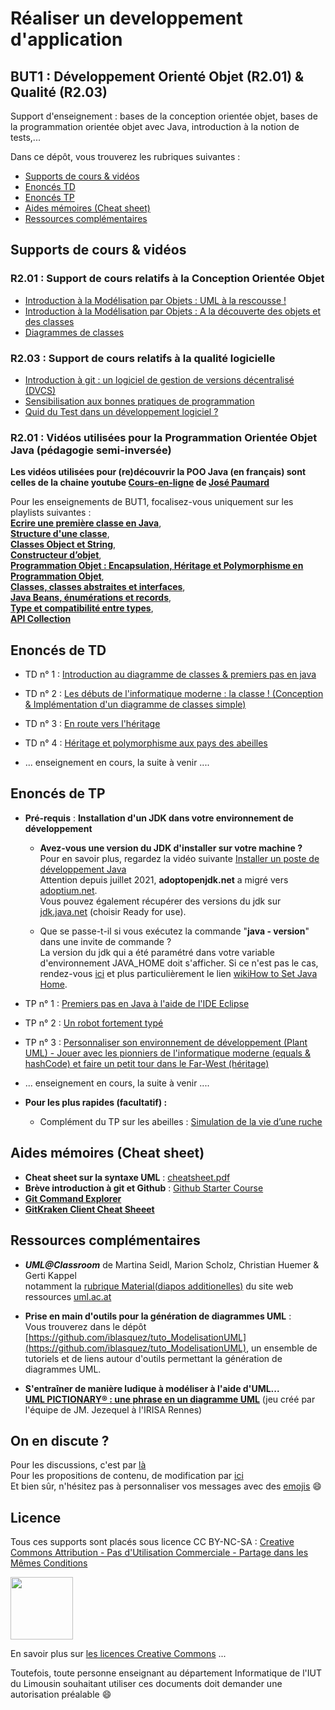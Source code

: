 #  Réaliser un developpement d'application  
BUT1 : Développement Orienté Objet (R2.01) & Qualité (R2.03)
---
Support d'enseignement : bases de la conception orientée objet, bases de la programmation orientée objet avec Java, introduction à la notion de tests,...


Dans ce dépôt, vous trouverez les rubriques suivantes :

- [Supports de cours & vidéos](#cours)
- [Enoncés TD](#td)  
- [Enoncés TP](#tp)
- [Aides mémoires (Cheat sheet)](#cheatsheet)  
- [Ressources complémentaires](#ressources)  


## Supports de cours & vidéos <a id="cours"></a>


### R2.01 : Support de cours relatifs à la Conception Orientée Objet

- [Introduction à la Modélisation par Objets : UML à la rescousse !](./cours/1_IntroductionModelisationObjet_UML.pdf)  
- [Introduction à la Modélisation par Objets : A la découverte des objets et des classes](./cours/2_IntroductionModelisationObjet_DecouverteClassesObjet.pdf)  
- [Diagrammes de classes](./cours/3_DiagrammesDeClasses.pdf)  


### R2.03 : Support de cours relatifs à la qualité logicielle

- [Introduction à git : un logiciel de gestion de versions décentralisé (DVCS)](./cours/5_GestionnaireDeVersion_Git.pdf)  
- [Sensibilisation aux bonnes pratiques de programmation](./cours/4_QualiteLogicielle_CleanCode.pdf)
- [Quid du Test dans un développement logiciel ?](./cours/6_Tests.pdf)


### R2.01 : Vidéos utilisées pour la Programmation Orientée Objet Java (pédagogie semi-inversée)

**Les vidéos utilisées pour (re)découvrir la POO Java (en français) sont celles de la chaine youtube [Cours-en-ligne](https://www.youtube.com/channel/UCIatmtIm9z5YEWuHbrUMLsw) de [José Paumard](https://twitter.com/JosePaumard)**  

Pour les enseignements de BUT1, focalisez-vous uniquement sur les playlists suivantes :  
[**Ecrire une première classe en Java**](https://www.youtube.com/playlist?list=PLzzeuFUy_CniXWmmdo8zmqo3bXdgy4aG8),  
[**Structure d'une classe**](https://www.youtube.com/playlist?list=PLzzeuFUy_Cnh_jAwFXkYMjRd9wYhObqAL),  
[**Classes Object et String**](https://www.youtube.com/playlist?list=PLzzeuFUy_CnhW4RoeaQ36pZ5tgoK5lxr7),   
[**Constructeur d’objet**](https://www.youtube.com/playlist?list=PLzzeuFUy_Cni3_xF9bl5oNDvrc757-4ih),  
[**Programmation Objet : Encapsulation, Héritage et Polymorphisme en Programmation Objet**](https://www.youtube.com/playlist?list=PLzzeuFUy_CnjZpKCGfQ9HpJFxkqGeGFO0),  
[**Classes, classes abstraites et interfaces**](https://www.youtube.com/playlist?list=PLzzeuFUy_CniTo0Pm8Tdh7MVVYhF32fdx),  
[**Java Beans, énumérations et records**](https://www.youtube.com/playlist?list=PLzzeuFUy_Cnhqiu6--3bHYzJxKl7P3Cu1),  
[**Type et compatibilité entre types**](https://www.youtube.com/playlist?list=PLzzeuFUy_Cnirn5sXqo2zsDReWymBRdK3),  
[**API Collection**](https://www.youtube.com/playlist?list=PLzzeuFUy_CngUL4wcmpV4pmMJZnxUZt-_) 

## Enoncés de TD <a id="td"></a>

- TD n° 1 : [Introduction au diagramme de classes & premiers pas en java](./TD/Dev_TD_IntroDiagrammeClasses.pdf)
- TD n° 2 : [Les débuts de l'informatique moderne : la classe ! (Conception & Implémentation d'un diagramme de classes simple)](./TD/Dev_TD_DiagrammeClasses_Robot.pdf)  
- TD n° 3 : [En route vers l'héritage](./TD/Dev_TD_IntroHeritage.pdf)
- TD n° 4 : [Héritage et polymorphisme aux pays des abeilles](./TD/Dev_TD_Heritage_Abeilles.pdf)

- ...  enseignement en cours, la suite à venir ....

## Enoncés de TP <a id="tp"></a>




- **Pré-requis** : **Installation d'un JDK dans votre environnement de développement**
	- **Avez-vous une version du JDK d'installer sur votre machine ?**  
Pour en savoir plus, regardez la vidéo suivante [Installer un poste de développement Java](https://www.youtube.com/watch?v=Kd8UC18rw6M)   
Attention depuis juillet 2021, **adoptopenjdk.net** a migré vers [adoptium.net](https://adoptium.net).  
Vous pouvez également récupérer des versions du jdk sur [jdk.java.net](https://jdk.java.net) (choisir Ready for use). 

	- Que se passe-t-il si vous exécutez la commande "**java - version**" dans une invite de commande ?  
La version du jdk qui a été paramétré dans votre variable d'environnement JAVA_HOME doit s'afficher. Si ce n'est pas le cas, rendez-vous [ici](https://github.com/iblasquez/Back2Basics_Developpement) et plus particulièrement le lien [wikiHow to Set Java Home](https://www.wikihow.com/Set-Java-Home).



- TP n° 1 : [Premiers pas en Java à l'aide de l'IDE Eclipse](./TP/Dev_TP_PremierPas_Java_Eclipse.pdf)  
- TP n° 2 : [Un robot fortement typé](./TP/Dev_TP_Robot_Type.pdf)    
- TP n° 3 : [Personnaliser son environnement de développement (Plant UML) - Jouer avec les pionniers de l'informatique moderne (equals & hashCode) et faire un petit tour dans le Far-West (héritage)](./TP/Dev_TP_RetroConception_Computer_FarWest.pdf)


- ...  enseignement en cours, la suite à venir ....

- **Pour les plus rapides (facultatif) :**
	- Complément du TP sur les abeilles : [Simulation de la vie d’une ruche](./TP/Dev_Complement_Abeilles_Ruche.pdf)


## Aides mémoires (Cheat sheet)<a id="cheatsheet"></a>

* **Cheat sheet sur la syntaxe UML** : [cheatsheet.pdf](./ressources/cheatsheet_UML_Lou_Franco.pdf)
*  **Brève introduction à git et Github** : [Github Starter Course](https://github.com/education/github-starter-course)
*  [**Git Command Explorer**](https://gitexplorer.com)
*  [**GitKraken Client Cheat Sheeet**](https://www.gitkraken.com/pdfs/gitkraken-git-gui-cheat-sheet)


## Ressources complémentaires <a id="ressources"></a>


* **_UML@Classroom_** de Martina Seidl, Marion Scholz, Christian Huemer & Gerti Kappel  
notamment la [rubrique Material(diapos additionelles)](http://www.uml.ac.at/en/lernen) du site web ressources [uml.ac.at](http://www.uml.ac.at)


- **Prise en main d'outils pour la génération de diagrammes UML** :  
Vous trouverez dans le dépôt [https://github.com/iblasquez/tuto_ModelisationUML](https://github.com/iblasquez/tuto_ModelisationUML), un ensemble de tutoriels et de liens autour d'outils permettant la génération de diagrammes UML.


- **S'entraîner de manière ludique à modéliser à l'aide d'UML...**  
[**UML PICTIONARY® : une phrase en un diagramme UML**](http://people.irisa.fr/Francois.Schwarzentruber/mit2_cvfp_2012/uml_pictionary_cards.zip)   (jeu créé par l'équipe de JM. Jezequel à l'IRISA Rennes)





## On en discute ?
Pour les discussions, c'est par [là](https://github.com/iblasquez/enseignement-but1-developpement/issues)  
Pour les propositions de contenu, de modification par [ici](https://github.com/iblasquez/enseignement-but1-developpement/pulls)  
Et bien sûr, n'hésitez pas à personnaliser vos messages avec des [emojis](http://www.webpagefx.com/tools/emoji-cheat-sheet/) :smile:

Licence
-------

Tous ces supports sont placés sous licence CC BY-NC-SA :  [Creative Commons
Attribution - Pas d'Utilisation Commerciale - Partage dans les Mêmes Conditions](https://creativecommons.org/licenses/by-nc-sa/4.0/)

<img src="https://licensebuttons.net/l/by-nc-sa/3.0/88x31.png" width="100">

En savoir plus sur [les licences Creative Commons](https://creativecommons.org/licenses/?lang=fr-FR) ...

Toutefois, toute personne enseignant au département Informatique de l'IUT du Limousin souhaitant utiliser ces documents doit demander une autorisation préalable :smile:

